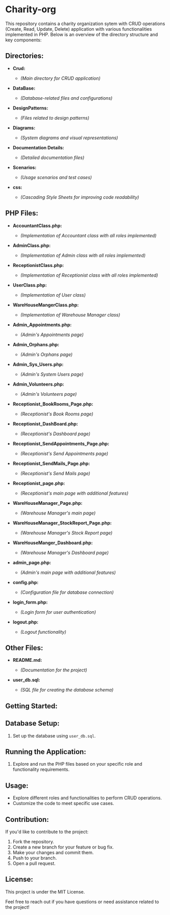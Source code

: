 # Charity-org


This repository contains a charity organization sytem with CRUD operations  (Create, Read, Update, Delete) application with various functionalities implemented in PHP. Below is an overview of the directory structure and key components:

## Directories:

- **Crud:**
  - *(Main directory for CRUD application)*

- **DataBase:**
  - *(Database-related files and configurations)*

- **DesignPatterns:**
  - *(Files related to design patterns)*

- **Diagrams:**
  - *(System diagrams and visual representations)*

- **Documentation Details:**
  - *(Detailed documentation files)*

- **Scenarios:**
  - *(Usage scenarios and test cases)*

- **css:**
  - *(Cascading Style Sheets for improving code readability)*

## PHP Files:

- **AccountantClass.php:**
  - *(Implementation of Accountant class with all roles implemented)*

- **AdminClass.php:**
  - *(Implementation of Admin class with all roles implemented)*

- **ReceptionistClass.php:**
  - *(Implementation of Receptionist class with all roles implemented)*

- **UserClass.php:**
  - *(Implementation of User class)*

- **WareHouseMangerClass.php:**
  - *(Implementation of Warehouse Manager class)*

- **Admin_Appointments.php:**
  - *(Admin's Appointments page)*

- **Admin_Orphans.php:**
  - *(Admin's Orphans page)*

- **Admin_Sys_Users.php:**
  - *(Admin's System Users page)*

- **Admin_Volunteers.php:**
  - *(Admin's Volunteers page)*

- **Receptionist_BookRooms_Page.php:**
  - *(Receptionist's Book Rooms page)*

- **Receptionist_DashBoard.php:**
  - *(Receptionist's Dashboard page)*

- **Receptionist_SendAppointments_Page.php:**
  - *(Receptionist's Send Appointments page)*

- **Receptionist_SendMails_Page.php:**
  - *(Receptionist's Send Mails page)*

- **Receptionist_page.php:**
  - *(Receptionist's main page with additional features)*

- **WareHouseManager_Page.php:**
  - *(Warehouse Manager's main page)*

- **WareHouseManager_StockReport_Page.php:**
  - *(Warehouse Manager's Stock Report page)*

- **WareHouseManger_Dashboard.php:**
  - *(Warehouse Manager's Dashboard page)*

- **admin_page.php:**
  - *(Admin's main page with additional features)*

- **config.php:**
  - *(Configuration file for database connection)*

- **login_form.php:**
  - *(Login form for user authentication)*

- **logout.php:**
  - *(Logout functionality)*

## Other Files:

- **README.md:**
  - *(Documentation for the project)*

- **user_db.sql:**
  - *(SQL file for creating the database schema)*

## Getting Started:


## Database Setup:

1. Set up the database using `user_db.sql`.

## Running the Application:

1. Explore and run the PHP files based on your specific role and functionality requirements.

## Usage:

- Explore different roles and functionalities to perform CRUD operations.
- Customize the code to meet specific use cases.

## Contribution:

If you'd like to contribute to the project:

1. Fork the repository.
2. Create a new branch for your feature or bug fix.
3. Make your changes and commit them.
4. Push to your branch.
5. Open a pull request.

## License:

This project is under the MIT License.

Feel free to reach out if you have questions or need assistance related to the project!
